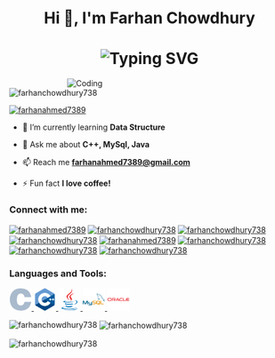 <h1 align="center">Hi 👋, I'm Farhan Chowdhury</h1>
<h1 align="center">
  <img src="https://readme-typing-svg.herokuapp.com?font=Fira+Code&size=25&duration=3000&pause=1000&center=true&vCenter=true&width=600&lines=Welcome+to+my+universe!;Undergraduate+CS+Student,+AIUB;Web+Developer;Dot+Net+Developer" alt="Typing SVG" />
</h1>



<img align="right" alt="Coding" width="400" src="https://cdn.dribbble.com/users/1162077/screenshots/3848914/programmer.gif">

<p align="left"> <img src="https://komarev.com/ghpvc/?username=farhanchowdhury738&label=Profile%20views&color=0e75b6&style=flat" alt="farhanchowdhury738" /> </p>

<p align="left"> <a href="https://twitter.com/farhanahmed7389" target="blank"><img src="https://img.shields.io/twitter/follow/farhanahmed7389?logo=twitter&style=for-the-badge" alt="farhanahmed7389" /></a> </p>

- 🌱 I’m currently learning **Data Structure**

- 💬 Ask me about **C++, MySql, Java**

- 📫 Reach me **farhanahmed7389@gmail.com**

- ⚡ Fun fact **I love coffee!**

<h3 align="left">Connect with me:</h3>
<p align="left">
<a href="https://twitter.com/farhanahmed7389" target="blank"><img align="center" src="https://raw.githubusercontent.com/rahuldkjain/github-profile-readme-generator/master/src/images/icons/Social/twitter.svg" alt="farhanahmed7389" height="30" width="40" /></a>
<a href="https://linkedin.com/in/farhanchowdhury738" target="blank"><img align="center" src="https://raw.githubusercontent.com/rahuldkjain/github-profile-readme-generator/master/src/images/icons/Social/linked-in-alt.svg" alt="farhanchowdhury738" height="30" width="40" /></a>
<a href="https://fb.com/farhanchowdhury738" target="blank"><img align="center" src="https://raw.githubusercontent.com/rahuldkjain/github-profile-readme-generator/master/src/images/icons/Social/facebook.svg" alt="farhanchowdhury738" height="30" width="40" /></a>
<a href="https://instagram.com/farhanchowdhury738" target="blank"><img align="center" src="https://raw.githubusercontent.com/rahuldkjain/github-profile-readme-generator/master/src/images/icons/Social/instagram.svg" alt="farhanchowdhury738" height="30" width="40" /></a>
<a href="https://www.hackerrank.com/farhanahmed7389" target="blank"><img align="center" src="https://raw.githubusercontent.com/rahuldkjain/github-profile-readme-generator/master/src/images/icons/Social/hackerrank.svg" alt="farhanahmed7389" height="30" width="40" /></a>
<a href="https://www.leetcode.com/farhanchowdhury738" target="blank"><img align="center" src="https://raw.githubusercontent.com/rahuldkjain/github-profile-readme-generator/master/src/images/icons/Social/leet-code.svg" alt="farhanchowdhury738" height="30" width="40" /></a>
<a href="https://www.hackerearth.com/farhanchowdhury738" target="blank"><img align="center" src="https://raw.githubusercontent.com/rahuldkjain/github-profile-readme-generator/master/src/images/icons/Social/hackerearth.svg" alt="farhanchowdhury738" height="30" width="40" /></a>
<a href="https://discord.gg/farhanchowdhury738" target="blank"><img align="center" src="https://raw.githubusercontent.com/rahuldkjain/github-profile-readme-generator/master/src/images/icons/Social/discord.svg" alt="farhanchowdhury738" height="30" width="40" /></a>
</p>

<h3 align="left">Languages and Tools:</h3>
<p align="left"> <a href="https://www.cprogramming.com/" target="_blank" rel="noreferrer"> <img src="https://raw.githubusercontent.com/devicons/devicon/master/icons/c/c-original.svg" alt="c" width="40" height="40"/> </a> <a href="https://www.w3schools.com/cpp/" target="_blank" rel="noreferrer"> <img src="https://raw.githubusercontent.com/devicons/devicon/master/icons/cplusplus/cplusplus-original.svg" alt="cplusplus" width="40" height="40"/> </a> <a href="https://www.java.com" target="_blank" rel="noreferrer"> <img src="https://raw.githubusercontent.com/devicons/devicon/master/icons/java/java-original.svg" alt="java" width="40" height="40"/> </a> <a href="https://www.mysql.com/" target="_blank" rel="noreferrer"> <img src="https://raw.githubusercontent.com/devicons/devicon/master/icons/mysql/mysql-original-wordmark.svg" alt="mysql" width="40" height="40"/> </a> <a href="https://www.oracle.com/" target="_blank" rel="noreferrer"> <img src="https://raw.githubusercontent.com/devicons/devicon/master/icons/oracle/oracle-original.svg" alt="oracle" width="40" height="40"/> </a> </p>

<p><img align="left" src="https://github-readme-stats.vercel.app/api/top-langs?username=farhanchowdhury738&show_icons=true&locale=en&layout=compact" alt="farhanchowdhury738" /></p>

<p>&nbsp;<img align="center" src="https://github-readme-stats.vercel.app/api?username=farhanchowdhury738&show_icons=true&locale=en" alt="farhanchowdhury738" /></p>

<p><img align="center" src="https://github-readme-streak-stats.herokuapp.com/?user=farhanchowdhury738&" alt="farhanchowdhury738" /></p>
